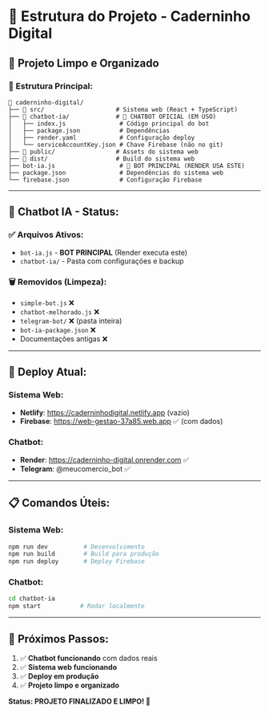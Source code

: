 # 📁 Estrutura do Projeto - Caderninho Digital

## 🎯 **Projeto Limpo e Organizado**

### **📂 Estrutura Principal:**

```
📁 caderninho-digital/
├── 📁 src/                    # Sistema web (React + TypeScript)
├── 📁 chatbot-ia/             # 🤖 CHATBOT OFICIAL (EM USO)
│   ├── index.js               # Código principal do bot
│   ├── package.json           # Dependências
│   ├── render.yaml            # Configuração deploy
│   └── serviceAccountKey.json # Chave Firebase (não no git)
├── 📁 public/                 # Assets do sistema web
├── 📁 dist/                   # Build do sistema web
├── bot-ia.js                  # 🤖 BOT PRINCIPAL (RENDER USA ESTE)
├── package.json               # Dependências do sistema web
└── firebase.json              # Configuração Firebase
```

---

## 🤖 **Chatbot IA - Status:**

### **✅ Arquivos Ativos:**
- `bot-ia.js` - **BOT PRINCIPAL** (Render executa este)
- `chatbot-ia/` - Pasta com configurações e backup

### **🗑️ Removidos (Limpeza):**
- `simple-bot.js` ❌
- `chatbot-melhorado.js` ❌
- `telegram-bot/` ❌ (pasta inteira)
- `bot-ia-package.json` ❌
- Documentações antigas ❌

---

## 🚀 **Deploy Atual:**

### **Sistema Web:**
- **Netlify**: https://caderninhodigital.netlify.app (vazio)
- **Firebase**: https://web-gestao-37a85.web.app ✅ (com dados)

### **Chatbot:**
- **Render**: https://caderninho-digital.onrender.com ✅
- **Telegram**: @meucomercio_bot ✅

---

## 📋 **Comandos Úteis:**

### **Sistema Web:**
```bash
npm run dev          # Desenvolvimento
npm run build        # Build para produção
npm run deploy       # Deploy Firebase
```

### **Chatbot:**
```bash
cd chatbot-ia
npm start           # Rodar localmente
```

---

## 🎯 **Próximos Passos:**

1. ✅ **Chatbot funcionando** com dados reais
2. ✅ **Sistema web funcionando**
3. ✅ **Deploy em produção**
4. ✅ **Projeto limpo e organizado**

**Status: PROJETO FINALIZADO E LIMPO! 🎉**
